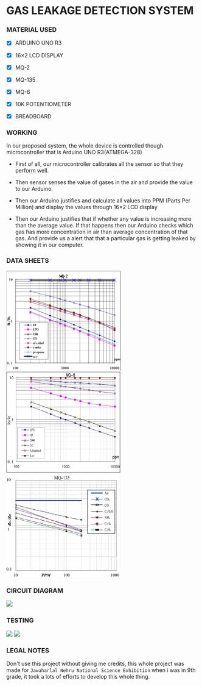 # GAS LEAKAGE DETECTION SYSTEM

### MATERIAL USED
- [x]  ARDUINO UNO R3
- [x] 16×2 LCD DISPLAY
- [x] MQ-2
- [x] MQ-135
- [x] MQ-6
- [x] 10K POTENTIOMETER
- [x] BREADBOARD



### WORKING 
In our proposed system, the whole device is controlled though
microcontroller that is Arduino UNO R3(ATMEGA-328)

- First of all, our microcontroller calibrates all the sensor so
that they perform well.
- Then sensor senses the value of gases in the air and
provide the value to our Arduino.

- Then our Arduino justifies and calculate all values into
PPM (Parts Per Million) and display the values through
16×2 LCD display

- Then our Arduino justifies that if whether any value is
increasing more than the average value. If that happens then our Arduino checks which gas has
more concentration in air than average concentration of
that gas. And provide us a alert that that a particular gas is
getting leaked by showing it in our computer.

### DATA SHEETS
<img src = "./assets/MQ2.png" width = 300>
<img src = "./assets/MQ6.png" width = 300>
<img src = "./assets/MQ135.png" width = 300>

### CIRCUIT DIAGRAM

<img src = "./assets/circuit.png"  >

### TESTING
<img src = "./assets/serialMonitor.png" width=300 >
<img src = "./assets/circuit1.png" width=300 >

### LEGAL NOTES
Don't use this project without giving me credits, this whole project was made for `Jawaharlal Nehru National Science Exhibition` when i was in 9th grade, it took a lots of efforts to develop this whole thing. 